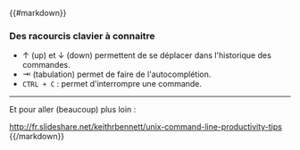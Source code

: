 {{#markdown}}
### Des racourcis clavier à connaitre

* ↑ (up) et ↓ (down) permettent de se déplacer dans l'historique des commandes.
* ⇥ (tabulation) permet de faire de l'autocomplétion.
* `CTRL + C` : permet d'interrompre une commande.

---

Et pour aller (beaucoup) plus loin :

http://fr.slideshare.net/keithrbennett/unix-command-line-productivity-tips
{{/markdown}}